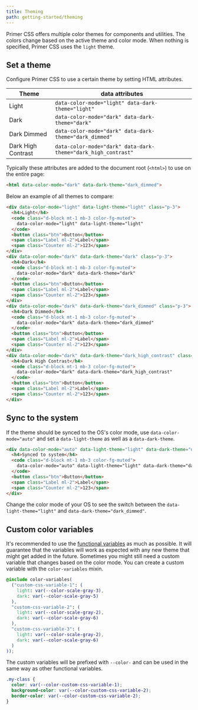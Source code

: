 ```yaml
---
title: Theming
path: getting-started/theming
---
```


Primer CSS offers multiple color themes for components and utilities. The colors change based on the active theme and color mode. When nothing is specified, Primer CSS uses the `light` theme.

## Set a theme

Configure Primer CSS to use a certain theme by setting HTML attributes.

Theme | data attributes
--- | ---
Light | `data-color-mode="light" data-dark-theme="light"`
Dark | `data-color-mode="dark" data-dark-theme="dark"`
Dark Dimmed | `data-color-mode="dark" data-dark-theme="dark_dimmed"`
Dark High Contrast | `data-color-mode="dark" data-dark-theme="dark_high_contrast"`

Typically these attributes are added to the document root (`<html>`) to use on the entire page:

```html
<html data-color-mode="dark" data-dark-theme="dark_dimmed">
```

Below an example of all themes to compare:

```html live
<div data-color-mode="light" data-light-theme="light" class="p-3">
  <h4>Light</h4>
  <code class="d-block mt-1 mb-3 color-fg-muted">
    data-color-mode="light" data-light-theme="light"
  </code>
  <button class="btn">Button</button>
  <span class="Label ml-2">Label</span>
  <span class="Counter ml-2">123</span>
</div>
<div data-color-mode="dark" data-dark-theme="dark" class="p-3">
  <h4>Dark</h4>
  <code class="d-block mt-1 mb-3 color-fg-muted">
    data-color-mode="dark" data-dark-theme="dark"
  </code>
  <button class="btn">Button</button>
  <span class="Label ml-2">Label</span>
  <span class="Counter ml-2">123</span>
</div>
<div data-color-mode="dark" data-dark-theme="dark_dimmed" class="p-3">
  <h4>Dark Dimmed</h4>
  <code class="d-block mt-1 mb-3 color-fg-muted">
    data-color-mode="dark" data-dark-theme="dark_dimmed"
  </code>
  <button class="btn">Button</button>
  <span class="Label ml-2">Label</span>
  <span class="Counter ml-2">123</span>
</div>
<div data-color-mode="dark" data-dark-theme="dark_high_contrast" class="p-3">
  <h4>Dark High Contrast</h4>
  <code class="d-block mt-1 mb-3 color-fg-muted">
    data-color-mode="dark" data-dark-theme="dark_high_contrast"
  </code>
  <button class="btn">Button</button>
  <span class="Label ml-2">Label</span>
  <span class="Counter ml-2">123</span>
</div>
```



## Sync to the system

If the theme should be synced to the OS's color mode, use `data-color-mode="auto"` and set a `data-light-theme` as well as a `data-dark-theme`.

```html live
<div data-color-mode="auto" data-light-theme="light" data-dark-theme="dark_dimmed" class="p-3">
  <h4>Synced to system</h4>
  <code class="d-block mt-1 mb-3 color-fg-muted">
    data-color-mode="auto" data-light-theme="light" data-dark-theme="dark_dimmed"
  </code>
  <button class="btn">Button</button>
  <span class="Label ml-2">Label</span>
  <span class="Counter ml-2">123</span>
</div>
```

Change the color mode of your OS to see the switch between the `data-light-theme="light"` and `data-dark-theme="dark_dimmed"`.

## Custom color variables

It's recommended to use the [functional variables](https://primer.style/primitives/colors#functional-variables) as much as possible. It will guarantee that the variables will work as expected with any new theme that might get added in the future. Sometimes you might still need a custom variable that changes based on the color mode. You can create a custom variable with the `color-variables` mixin.

```css
@include color-variables(
  ("custom-css-variable-1": (
    light: var(--color-scale-gray-3),
    dark: var(--color-scale-gray-5)
  ),
  "custom-css-variable-2": (
    light: var(--color-scale-gray-2),
    dark: var(--color-scale-gray-6)
  ),
  "custom-css-variable-3": (
    light: var(--color-scale-gray-2),
    dark: var(--color-scale-gray-6)
  )
));
```

The custom variables will be prefixed with `--color-` and can be used in the same way as other functional variables.

```css
.my-class {
  color: var(--color-custom-css-variable-1);
  background-color: var(--color-custom-css-variable-2);
  border-color: var(--color-custom-css-variable-2);
}
```
